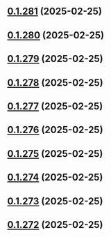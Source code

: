 ## [0.1.281](https://github.com/binary-braids/terraform-oracle/compare/v0.1.280...v0.1.281) (2025-02-25)



## [0.1.280](https://github.com/binary-braids/terraform-oracle/compare/v0.1.279...v0.1.280) (2025-02-25)



## [0.1.279](https://github.com/binary-braids/terraform-oracle/compare/v0.1.278...v0.1.279) (2025-02-25)



## [0.1.278](https://github.com/binary-braids/terraform-oracle/compare/v0.1.277...v0.1.278) (2025-02-25)



## [0.1.277](https://github.com/binary-braids/terraform-oracle/compare/v0.1.276...v0.1.277) (2025-02-25)



## [0.1.276](https://github.com/binary-braids/terraform-oracle/compare/v0.1.275...v0.1.276) (2025-02-25)



## [0.1.275](https://github.com/binary-braids/terraform-oracle/compare/v0.1.274...v0.1.275) (2025-02-25)



## [0.1.274](https://github.com/binary-braids/terraform-oracle/compare/v0.1.273...v0.1.274) (2025-02-25)



## [0.1.273](https://github.com/binary-braids/terraform-oracle/compare/v0.1.272...v0.1.273) (2025-02-25)



## [0.1.272](https://github.com/binary-braids/terraform-oracle/compare/v0.1.271...v0.1.272) (2025-02-25)



